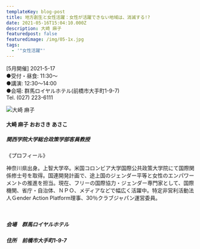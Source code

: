 ```yaml
---
templateKey: blog-post
title: 地方創生と女性活躍：女性が活躍できない地域は、消滅する!?
date: 2021-05-16T15:04:10.000Z
description: 大崎 麻子
featuredpost: false
featuredimage: /img/05-1x.jpg
tags:
  - '"女性活躍"'
---
```

\[5月開催] 2021-5-17\
●受付・昼食: 11:30〜 \
●講演: 12:30〜14:00 \
●会場: 群馬ロイヤルホテル(前橋市大手町1-9-7)\
Tel. (027) 223-6111

![大崎 麻子](/img/05-1x.jpg "大崎 麻子 おおさき あさこ")

#### 大崎 麻子 おおさき あさこ<br />

##### 関西学院大学総合政策学部客員教授<br />

《プロフィール》

神奈川県出身。上智大学卒。米国コロンビア大学国際公共政策大学院にて国際関係修士号を取得。国連開発計画で、途上国のジェンダー平等と女性のエンパワーメントの推進を担当。現在、フリーの国際協力・ジェンダー専門家として、国際機関、省庁・自治体、ＮＰＯ、メディアなどで幅広く活躍中。特定非営利活動法人Ｇender Action Platform理事、30％クラブジャパン運営委員。

<br />

##### 会場　群馬ロイヤルホテル

##### 住所　前橋市大手町1-9-7